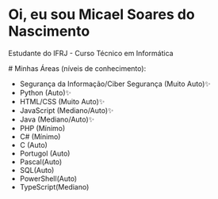 # Oi, eu sou Micael Soares do Nascimento
<p> Estudante do IFRJ - Curso Técnico em Informática </p>
# Minhas Áreas (níveis de conhecimento):


- Segurança da Informação/Ciber Segurança (Muito Auto)✨
- Python (Auto)✨
- HTML/CSS (Muito Auto)✨
- JavaScript (Mediano/Auto)✨
- Java (Mediano/Auto)✨
- PHP (Mínimo)
- C# (Mínimo)
- C (Auto)
- Portugol (Auto)
- Pascal(Auto)
- SQL(Auto)
- PowerShell(Auto)
- TypeScript(Mediano)









<!--
<ul>
  <li>Segurança da Informação/Ciber Segurança (Muito Auto)✨</li>
  <li>Python (Auto)✨</li>
  <li>HTML/CSS (Muito Auto)✨</li>
  <li>JavaScript (Mediano/Auto)✨</li>
  <li>Java (Mediano/Auto)✨</li>
  <li>PHP (Mínimo)</li>
  <li>C# (Mínimo)</li>
  <li>C (Auto)</li>
  <li>Portugol (Auto)</li>
  <li>Pascal(Auto)</li>
  <li>SQL(Auto)</li>
  <li>PowerShell(Auto)</li>
  <li>TypeScript(Mediano)</li>
</ul>



**MicaelSoares11/MicaelSoares11** is a ✨ _special_ ✨ repository because its `README.md` (this file) appears on your GitHub profile.

Here are some ideas to get you started:

- 🔭 I’m currently working on ...
- 🌱 I’m currently learning ...
- 👯 I’m looking to collaborate on ...
- 🤔 I’m looking for help with ...
- 💬 Ask me about ...
- 📫 How to reach me: ...
- 😄 Pronouns: ...
- ⚡ Fun fact: ...
-->
